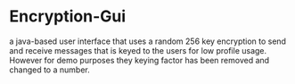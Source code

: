 # Encryption-Gui
a java-based user interface that uses a random 256 key encryption to send and receive messages that is keyed to the users for low profile usage. However for demo purposes they keying factor has been removed and changed to a number.
